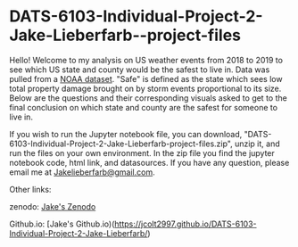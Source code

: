 # DATS-6103-Individual-Project-2-Jake-Lieberfarb--project-files

Hello! Welcome to my analysis on US weather events from 2018 to 2019 to see which US state and county would be the safest to live in.
Data was pulled from a [NOAA dataset](https://www.ncdc.noaa.gov/stormevents/ftp.jsp). "Safe" is defined as the state which sees low total property damage brought
on by storm events proportional to its size. Below are the questions and their corresponding visuals asked to get to the final conclusion 
on which state and county are the safest for someone to live in. 

If you wish to run the Jupyter notebook file, you can download, "DATS-6103-Individual-Project-2-Jake-Lieberfarb-project-files.zip", unzip it, and run the files 
on your own environment. In the zip file you find the jupyter notebook code, html link, and datasources. If you have any question, please email me at Jakelieberfarb@gmail.com. 

Other links:

zenodo: [Jake's Zenodo](https://zenodo.org/record/4265587)

Github.io: [Jake's Github.io)(https://jcolt2997.github.io/DATS-6103-Individual-Project-2-Jake-Lieberfarb/)

